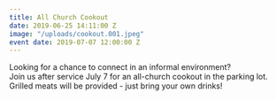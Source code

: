 ```yaml
---
title: All Church Cookout
date: 2019-06-25 14:11:00 Z
image: "/uploads/cookout.001.jpeg"
event date: 2019-07-07 12:00:00 Z
---
```


Looking for a chance to connect in an informal environment?    
Join us after service July 7 for an all-church cookout in the parking lot. Grilled meats will be provided - just bring your own drinks!  

